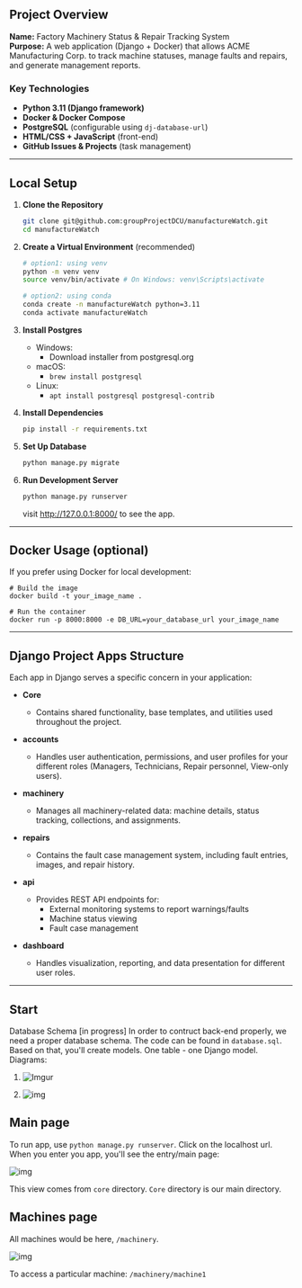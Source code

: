 
## Project Overview

**Name:** Factory Machinery Status & Repair Tracking System  
**Purpose:** A web application (Django + Docker) that allows ACME Manufacturing Corp. to track machine statuses, manage faults and repairs, and generate management reports.

### Key Technologies
- **Python 3.11 (Django framework)**
- **Docker & Docker Compose**
- **PostgreSQL** (configurable using `dj-database-url`)
- **HTML/CSS + JavaScript** (front-end)
- **GitHub Issues & Projects** (task management)

---

## Local Setup

1. **Clone the Repository**  
   ```bash
   git clone git@github.com:groupProjectDCU/manufactureWatch.git
   cd manufactureWatch
   ```

2. **Create a Virtual Environment**  (recommended)
    ```bash
    # option1: using venv
    python -m venv venv
    source venv/bin/activate # On Windows: venv\Scripts\activate

    # option2: using conda
    conda create -n manufactureWatch python=3.11
    conda activate manufactureWatch
    ```

3. **Install Postgres**
    - Windows: 
      - Download installer from postgresql.org
    - macOS: 
      - ````brew install postgresql````
    - Linux: 
      - ````apt install postgresql postgresql-contrib````


4. **Install Dependencies**
    ```bash
    pip install -r requirements.txt
    ```

5. **Set Up Database**
    ```bash
    python manage.py migrate
    ```

6. **Run Development Server**
    ```bash
    python manage.py runserver
    ```
    visit http://127.0.0.1:8000/ to see the app.

---

## Docker Usage (optional)
If you prefer using Docker for local development:

```
# Build the image
docker build -t your_image_name .

# Run the container
docker run -p 8000:8000 -e DB_URL=your_database_url your_image_name
```

---

## Django Project Apps Structure
    
Each app in Django serves a specific concern in your application:

- **Core**
    - Contains shared functionality, base templates, and utilities used throughout the project.

- **accounts**
    - Handles user authentication, permissions, and user profiles for your different roles (Managers, Technicians, Repair personnel, View-only users).

- **machinery**
    - Manages all machinery-related data: machine details, status tracking, collections, and assignments.

- **repairs**
    - Contains the fault case management system, including fault entries, images, and repair history.

- **api**
    - Provides REST API endpoints for:
        - External monitoring systems to report warnings/faults
        - Machine status viewing
        - Fault case management

- **dashboard**
    - Handles visualization, reporting, and data presentation for different user roles.

------------------------------------------

## Start

Database Schema  [in progress] 
In order to contruct back-end properly, we need a proper database schema.
The code can be found in `database.sql`.
Based on that, you'll create models. One table - one Django model.
Diagrams:


1) ![Imgur](https://imgur.com/f9IaWjw.png)


2) ![img](https://imgur.com/R6PA4hx.png)

## Main page

To run app, use ``python manage.py runserver``. Click on the localhost url.
When you enter you app, you'll see the entry/main page:

![img](https://imgur.com/OstTlLQ.png)

This view comes from ``core`` directory. ``Core`` directory is our main directory.

## Machines page

All machines would be here, ```/machinery```.

![img](https://i.imgur.com/sgu0NJy.png)

To access a particular machine: ````/machinery/machine1````
